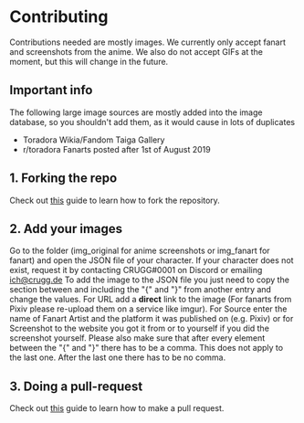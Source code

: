 # Contributing
Contributions needed are mostly images. We currently only accept fanart and screenshots from the anime. We also do not accept GIFs at the moment, but this will change in the future.

## Important info
The following large image sources are mostly added into the image database, so you shouldn't add them, as it would cause in lots of duplicates
* Toradora Wikia/Fandom Taiga Gallery
* r/toradora Fanarts posted after 1st of August 2019

## 1. Forking the repo
Check out [this](https://help.github.com/en/articles/fork-a-repo) guide to learn how to fork the repository.

## 2. Add your images
Go to the folder (img_original for anime screenshots or img_fanart for fanart) and open the JSON file of your character. If your character does not exist, request it by contacting CRUGG#0001 on Discord or emailing ich@crugg.de
To add the image to the JSON file you just need to copy the section between and including the "{" and "}" from another entry and change the values. For URL add a **direct** link to the image (For fanarts from Pixiv please re-upload them on a service like imgur). For Source enter the name of Fanart Artist and the platform it was published on (e.g. Pixiv) or for Screenshot to the website you got it from or to yourself if you did the screenshot yourself.
Please also make sure that after every element between the "{" and "}" there has to be a comma. This does not apply to the last one. After the last one there has to be no comma.

## 3. Doing a pull-request
Check out [this](https://help.github.com/en/articles/creating-a-pull-request) guide to learn how to make a pull request.